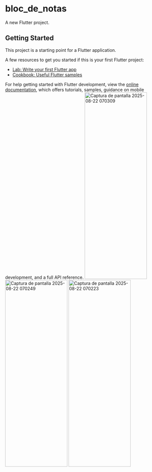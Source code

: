 # bloc_de_notas

A new Flutter project.

## Getting Started

This project is a starting point for a Flutter application.

A few resources to get you started if this is your first Flutter project:

- [Lab: Write your first Flutter app](https://docs.flutter.dev/get-started/codelab)
- [Cookbook: Useful Flutter samples](https://docs.flutter.dev/cookbook)

For help getting started with Flutter development, view the
[online documentation](https://docs.flutter.dev/), which offers tutorials,
samples, guidance on mobile development, and a full API reference.
<img width="200" height="600" alt="Captura de pantalla 2025-08-22 070309" src="https://github.com/user-attachments/assets/a0be8cba-23eb-4268-927a-89ca5bb83c05" />
<img width="200" height="600" alt="Captura de pantalla 2025-08-22 070249" src="https://github.com/user-attachments/assets/ec37d918-6a43-4353-833e-da8eb795f5d1" />
<img width="200" height="600" alt="Captura de pantalla 2025-08-22 070223" src="https://github.com/user-attachments/assets/5fb61bc0-c24e-4c86-8b64-bfe7e44a91e0" />
